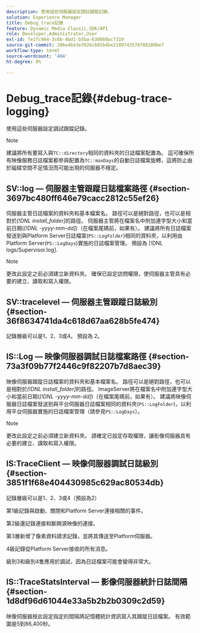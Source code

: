 ```yaml
---
description: 使用這些伺服器設定調試跟蹤記錄。
solution: Experience Manager
title: Debug_trace記錄
feature: Dynamic Media Classic,SDK/API
role: Developer,Administrator,User
exl-id: fe1fc984-3c6b-4bd1-b5ba-630860ac7319
source-git-commit: 206e4643e3926cb85b4be2189743578f88180be7
workflow-type: tm+mt
source-wordcount: '404'
ht-degree: 0%

---
```


# Debug_trace記錄{#debug-trace-logging}

使用這些伺服器設定調試跟蹤記錄。

>[!NOTE]
>
>建議將所有要寫入與`TC::directory`相同的資料夾的日誌檔案配置為。 這可確保所有映像服務日誌檔案都參與配置為`TC::maxDays`的自動日誌檔案旋轉，這將防止由於磁碟空間不足情況而可能出現的伺服器不穩定。

## SV::log — 伺服器主管跟蹤日誌檔案路徑 {#section-3697bc480ff646e79cacc2812c55ef26}

伺服器主管日誌檔案的資料夾和基本檔案名。 路徑可以是絕對路徑，也可以是相對於&#x200B;*[!DNL install_folder]*&#x200B;的路徑。 伺服器主管將在檔案名中附加連字型大小和當前日期(*[!DNL -yyyy-mm-dd]*)（在檔案尾碼前，如果有）。 建議將所有日誌檔案發送到與Platform Server日誌檔案(`PS::LogFolder`)相同的資料夾，以利用由Platform Server(`PS::LogDays`)實施的日誌檔案管理。 預設為 [!DNL logs/Supervisor.log].

>[!NOTE]
>
>更改此設定之前必須建立新資料夾。 確保已設定訪問權限，使伺服器主管具有必要的建立、讀取和寫入權限。

## SV::tracelevel — 伺服器主管跟蹤日誌級別 {#section-36f8634741da4c618d67aa628b5fe474}

記錄層級可以是1、2、3或4。 預設為 2。

## IS::Log — 映像伺服器調試日誌檔案路徑 {#section-73a3f09b77f2446c9f82207b7d8aec39}

映像伺服器跟蹤日誌檔案的資料夾和基本檔案名。 路徑可以是絕對路徑，也可以是相對於&#x200B;*[!DNL install_folder]*&#x200B;的路徑。 ImageServer將在檔案名中附加連字型大小和當前日期(*[!DNL -yyyy-mm-dd]*)（在檔案尾碼前，如果有）。 建議將映像伺服器日誌檔案發送到與平台伺服器日誌檔案相同的資料夾(`PS::LogFolder`)，以利用平台伺服器實施的日誌檔案管理（請參見`PS::LogDays`）。

>[!NOTE]
>
>更改此設定之前必須建立新資料夾。 請確定已設定存取權限，讓影像伺服器具有必要的建立、讀取和寫入權限。

## IS:TraceClient — 映像伺服器調試日誌級別 {#section-3851f1f68e404430985c629ac80534db}

記錄層級可以是1、2、3或4（預設為2）

第1級記錄與啟動、關閉和Platform Server連接相關的事件。

第2級還記錄連接和斷開源映像的連接。

第3層新增了像素資料請求記錄，並將其傳送至Platform伺服器。

4級記錄從Platform Server接收的所有消息。

級別3和級別4隻應用於調試，因為日誌檔案可能會變得非常大。

## IS::TraceStatsInterval — 影像伺服器統計日誌間隔 {#section-1d8df96d61044e33a5b2b2b0309c2d59}

映像伺服器按此設定指定的間隔將記憶體統計資訊寫入其跟蹤日誌檔案。 有效範圍是5到86,400秒。
